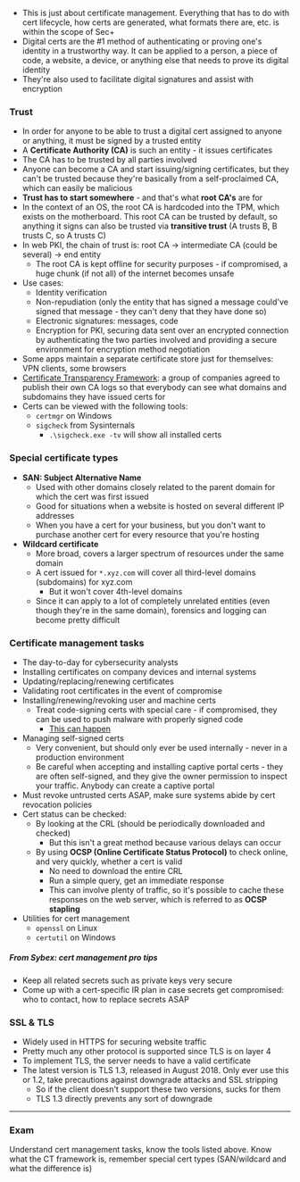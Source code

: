 - This is just about certificate management. Everything that has to do with cert lifecycle, how certs are generated, what formats there are, etc. is within the scope of Sec+
- Digital certs are the #1 method of authenticating or proving one's identity in a trustworthy way. It can be applied to a person, a piece of code, a website, a device, or anything else that needs to prove its digital identity 
- They're also used to facilitate digital signatures and assist with encryption

### Trust

- In order for anyone to be able to trust a digital cert assigned to anyone or anything, it must be signed by a trusted entity
- A **Certificate Authority (CA)** is such an entity - it issues certificates
- The CA has to be trusted by all parties involved
- Anyone can become a CA and start issuing/signing certificates, but they can't be trusted because they're basically from a self-proclaimed CA, which can easily be malicious
- **Trust has to start somewhere** - and that's what **root CA's** are for
- In the context of an OS, the root CA is hardcoded into the TPM, which exists on the motherboard. This root CA can be trusted by default, so anything it signs can also be trusted via **transitive trust** (A trusts B, B trusts C, so A trusts C)
- In web PKI, the chain of trust is: root CA -> intermediate CA (could be several) -> end entity
	- The root CA is kept offline for security purposes - if compromised, a huge chunk (if not all) of the internet becomes unsafe
- Use cases: 
	- Identity verification
	- Non-repudiation (only the entity that has signed a message could've signed that message - they can't deny that they have done so)
	- Electronic signatures: messages, code
	- Encryption for PKI, securing data sent over an encrypted connection by authenticating the two parties involved and providing a secure environment for encryption method negotiation
- Some apps maintain a separate certificate store just for themselves: VPN clients, some browsers
- [Certificate Transparency Framework](https://certificate.transparency.dev/): a group of companies agreed to publish their own CA logs so that everybody can see what domains and subdomains they have issued certs for
- Certs can be viewed with the following tools:
	- `certmgr` on Windows
	- `sigcheck` from Sysinternals
		- `.\sigcheck.exe -tv` will show all installed certs 

### Special certificate types

- **SAN: Subject Alternative Name**
	- Used with other domains closely related to the parent domain for which the cert was first issued
	- Good for situations when a website is hosted on several different IP addresses
	- When you have a cert for your business, but you don't want to purchase another cert for every resource that you're hosting
- **Wildcard certificate**
	- More broad, covers a larger spectrum of resources under the same domain
	- A cert issued for `*.xyz.com` will cover all third-level domains (subdomains) for xyz.com
		- But it won't cover 4th-level domains
	- Since it can apply to a lot of completely unrelated entities (even though they're in the same domain), forensics and logging can become pretty difficult

### Certificate management tasks

- The day-to-day for cybersecurity analysts
- Installing certificates on company devices and internal systems
- Updating/replacing/renewing certificates
- Validating root certificates in the event of compromise
- Installing/renewing/revoking user and machine certs
	- Treat code-signing certs with special care - if compromised, they can be used to push malware with properly signed code
		- [This can happen](https://venturebeat.com/mobile/software-pirates-hijack-apples-enterprise-certificates-to-put-hacked-apps-on-iphones/)
- Managing self-signed certs
	- Very convenient, but should only ever be used internally - never in a production environment
	- Be careful when accepting and installing captive portal certs - they are often self-signed, and they give the owner permission to inspect your traffic. Anybody can create a captive portal
- Must revoke untrusted certs ASAP, make sure systems abide by cert revocation policies
- Cert status can be checked:
	- By looking at the CRL (should be periodically downloaded and checked)
		- But this isn't a great method because various delays can occur
	- By using **OCSP (Online Certificate Status Protocol)** to check online, and very quickly, whether a cert is valid
		- No need to download the entire CRL
		- Run a simple query, get an immediate response
		- This can involve plenty of traffic, so it's possible to cache these responses on the web server, which is referred to as **OCSP stapling**
- Utilities for cert management
	- `openssl` on Linux
	- `certutil` on Windows

##### From Sybex: cert management pro tips
- Keep all related secrets such as private keys very secure
- Come up with a cert-specific IR plan in case secrets get compromised: who to contact, how to replace secrets ASAP

### SSL & TLS

- Widely used in HTTPS for securing website traffic
- Pretty much any other protocol is supported since TLS is on layer 4
- To implement TLS, the server needs to have a valid certificate
- The latest version is TLS 1.3, released in August 2018. Only ever use this or 1.2, take precautions against downgrade attacks and SSL stripping
	- So if the client doesn't support these two versions, sucks for them
	- TLS 1.3 directly prevents any sort of downgrade

---

### Exam

Understand cert management tasks, know the tools listed above. Know what the CT framework is, remember special cert types (SAN/wildcard and what the difference is)